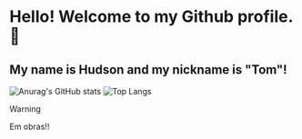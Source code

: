 # Hello! Welcome to my Github profile. 🎴
## My name is Hudson and my nickname is "Tom"!



![Anurag's GitHub stats](https://github-readme-stats.vercel.app/api?username=HudsonSilv2&show_icons=true&theme=radical)
![Top Langs](https://github-readme-stats.vercel.app/api/top-langs/?username=HudsonSilv2&hide_progress=true)


> [!WARNING]
> Em obras!!
